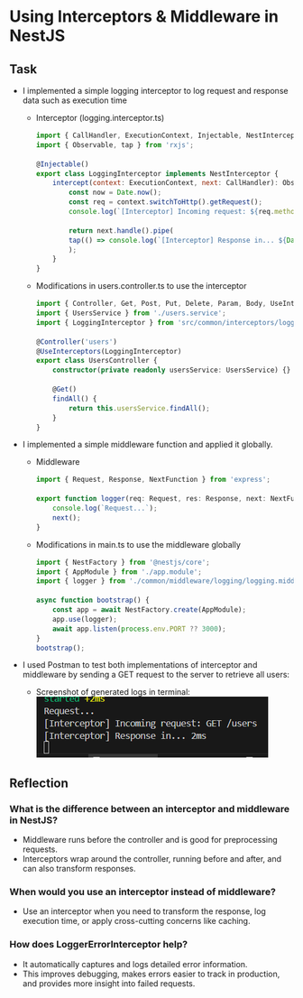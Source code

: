 # Using Interceptors & Middleware in NestJS

## Task

- I implemented a simple logging interceptor to log request and response data such as execution time
  - Interceptor (logging.interceptor.ts)

    ```javascript
    import { CallHandler, ExecutionContext, Injectable, NestInterceptor } from '@nestjs/common';
    import { Observable, tap } from 'rxjs';

    @Injectable()
    export class LoggingInterceptor implements NestInterceptor {
        intercept(context: ExecutionContext, next: CallHandler): Observable<any> {
            const now = Date.now();
            const req = context.switchToHttp().getRequest();
            console.log(`[Interceptor] Incoming request: ${req.method} ${req.url}`);

            return next.handle().pipe(
            tap(() => console.log(`[Interceptor] Response in... ${Date.now() - now}ms`)),
            );
        }
    }
    ```

  - Modifications in users.controller.ts to use the interceptor

    ```typescript
    import { Controller, Get, Post, Put, Delete, Param, Body, UseInterceptors } from '@nestjs/common';
    import { UsersService } from './users.service';
    import { LoggingInterceptor } from 'src/common/interceptors/logging/logging.interceptor';

    @Controller('users')
    @UseInterceptors(LoggingInterceptor)
    export class UsersController {
        constructor(private readonly usersService: UsersService) {}

        @Get()
        findAll() {
            return this.usersService.findAll();
        }
    }
    ```

- I implemented a simple middleware function and applied it globally.
  - Middleware

    ```javascript
    import { Request, Response, NextFunction } from 'express';

    export function logger(req: Request, res: Response, next: NextFunction) {
        console.log(`Request...`);
        next();
    }
    ```

  - Modifications in main.ts to use the middleware globally

    ```typescript
    import { NestFactory } from '@nestjs/core';
    import { AppModule } from './app.module';
    import { logger } from './common/middleware/logging/logging.middleware';

    async function bootstrap() {
        const app = await NestFactory.create(AppModule);
        app.use(logger);
        await app.listen(process.env.PORT ?? 3000);
    }
    bootstrap();
    ```

- I used Postman to test both implementations of interceptor and middleware by sending a GET request to the server to retrieve all users:
  - Screenshot of generated logs in terminal:
    ![Screenshot of generated logs in terminal](images/middleware_interceptor_evidence.png)

## Reflection

### What is the difference between an interceptor and middleware in NestJS?

- Middleware runs before the controller and is good for preprocessing requests.
- Interceptors wrap around the controller, running before and after, and can also transform responses.

### When would you use an interceptor instead of middleware?

- Use an interceptor when you need to transform the response, log execution time, or apply cross-cutting concerns like caching.

### How does LoggerErrorInterceptor help?

- It automatically captures and logs detailed error information.
- This improves debugging, makes errors easier to track in production, and provides more insight into failed requests.
